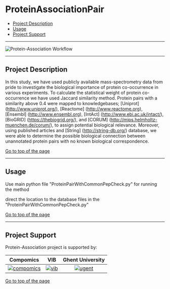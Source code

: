 # ProteinAssociationPair


 * [Project Description](#project-description)
 * [Usage](#usage)
 * [Project Support](#project-support)

----

![Protein-Association Workflow](http://genesis.ugent.be/uvpublicdata/Protein-Association/workflow.png)

----

## Project Description

In this study, we have used publicly available mass-spectrometry data from pride to investigate the biological importance of protein co-occurrence in various experiments. To calculate the statistical weight of protein co-occurrence we have used Jaccard similarity method. Protein pairs with a similarity above 0.4 were mapped to knowledgebases; [Uniprot] (http://www.uniprot.org/), [Reactome] (http://www.reactome.org), [Ensembl] (http://www.ensembl.org), [IntAct] (http://www.ebi.ac.uk/intact/), [BioGRID] (https://thebiogrid.org/), and [CORUM] (http://mips.helmholtz-muenchen.de/corum/), to assign potential biological relevance. Moreover, using published articles and [String] (http://string-db.org/) database, we were able to determine the possible biological connection between unannotated protein pairs with no known biological correspondence. 

[Go to top of the page](#projectassociationpair)

----

## Usage

Use main python file "ProteinPairWithCommonPepCheck.py" for running the method

direct the location to the database files in the "ProteinPairWithCommonPepCheck.py"


[Go to top of the page](#projectassociationpair)

----

## Project Support

Protein-Association project is supported by:

| Compomics | VIB | Ghent University|
|:--:|:--:|:--:|
| [![compomics](http://genesis.ugent.be/uvpublicdata/image/compomics.png)](http://www.compomics.com) | [![vib](http://genesis.ugent.be/uvpublicdata/image/newVIBlogo.png)](http://www.vib.be) | [![ugent](http://genesis.ugent.be/uvpublicdata/image/ugent.png)](http://www.ugent.be/en) |

[Go to top of the page](#projectassociationpair)


